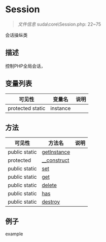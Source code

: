 #  Session 

> *文件信息* suda\core\Session.php: 22~75


会话操纵类


## 描述



控制PHP全局会话，


## 变量列表
| 可见性 |  变量名   | 说明 |
|--------|----|------|
| protected  static  | instance | | 

## 方法

| 可见性 | 方法名 | 说明 |
|--------|-------|------|
|  public  static|[getInstance](Session/getInstance.md) |  |
|  protected  |[__construct](Session/__construct.md) |  |
|  public  static|[set](Session/set.md) |  |
|  public  static|[get](Session/get.md) |  |
|  public  static|[delete](Session/delete.md) |  |
|  public  static|[has](Session/has.md) |  |
|  public  static|[destroy](Session/destroy.md) |  |
 

## 例子

example